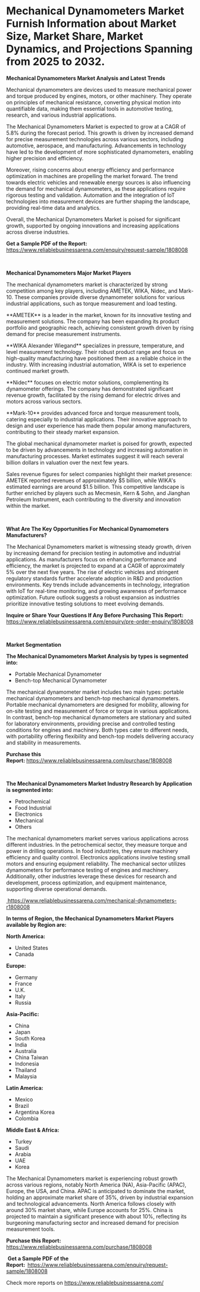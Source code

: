 <p><h1>Mechanical Dynamometers Market Furnish Information about Market Size, Market Share, Market Dynamics, and Projections Spanning from 2025 to 2032.</h1></p><p><strong>Mechanical Dynamometers Market Analysis and Latest Trends</strong></p>
<p><p>Mechanical dynamometers are devices used to measure mechanical power and torque produced by engines, motors, or other machinery. They operate on principles of mechanical resistance, converting physical motion into quantifiable data, making them essential tools in automotive testing, research, and various industrial applications.</p><p>The Mechanical Dynamometers Market is expected to grow at a CAGR of 5.8% during the forecast period. This growth is driven by increased demand for precise measurement technologies across various sectors, including automotive, aerospace, and manufacturing. Advancements in technology have led to the development of more sophisticated dynamometers, enabling higher precision and efficiency.</p><p>Moreover, rising concerns about energy efficiency and performance optimization in machines are propelling the market forward. The trend towards electric vehicles and renewable energy sources is also influencing the demand for mechanical dynamometers, as these applications require rigorous testing and validation. Automation and the integration of IoT technologies into measurement devices are further shaping the landscape, providing real-time data and analytics.</p><p>Overall, the Mechanical Dynamometers Market is poised for significant growth, supported by ongoing innovations and increasing applications across diverse industries.</p></p>
<p><strong>Get a Sample PDF of the Report:&nbsp;</strong> <a href="https://www.reliablebusinessarena.com/enquiry/request-sample/1808008?utm_campaign=2130&utm_medium=2&utm_source=Github&utm_content=ia&utm_term=19022025&utm_id=mechanical-dynamometers">https://www.reliablebusinessarena.com/enquiry/request-sample/1808008</a></p>
<p>&nbsp;</p>
<p><strong>Mechanical Dynamometers Major Market Players</strong></p>
<p><p>The mechanical dynamometers market is characterized by strong competition among key players, including AMETEK, WIKA, Nidec, and Mark-10. These companies provide diverse dynamometer solutions for various industrial applications, such as torque measurement and load testing.</p><p>**AMETEK** is a leader in the market, known for its innovative testing and measurement solutions. The company has been expanding its product portfolio and geographic reach, achieving consistent growth driven by rising demand for precise measurement instruments. </p><p>**WIKA Alexander Wiegand** specializes in pressure, temperature, and level measurement technology. Their robust product range and focus on high-quality manufacturing have positioned them as a reliable choice in the industry. With increasing industrial automation, WIKA is set to experience continued market growth.</p><p>**Nidec** focuses on electric motor solutions, complementing its dynamometer offerings. The company has demonstrated significant revenue growth, facilitated by the rising demand for electric drives and motors across various sectors.</p><p>**Mark-10** provides advanced force and torque measurement tools, catering especially to industrial applications. Their innovative approach to design and user experience has made them popular among manufacturers, contributing to their steady market expansion.</p><p>The global mechanical dynamometer market is poised for growth, expected to be driven by advancements in technology and increasing automation in manufacturing processes. Market estimates suggest it will reach several billion dollars in valuation over the next few years.</p><p>Sales revenue figures for select companies highlight their market presence: AMETEK reported revenues of approximately $5 billion, while WIKA's estimated earnings are around $1.5 billion. This competitive landscape is further enriched by players such as Mecmesin, Kern & Sohn, and Jianghan Petroleum Instrument, each contributing to the diversity and innovation within the market.</p></p>
<p>&nbsp;</p>
<p><strong>What Are The Key Opportunities For Mechanical Dynamometers Manufacturers?</strong></p>
<p><p>The Mechanical Dynamometers market is witnessing steady growth, driven by increasing demand for precision testing in automotive and industrial applications. As manufacturers focus on enhancing performance and efficiency, the market is projected to expand at a CAGR of approximately 5% over the next five years. The rise of electric vehicles and stringent regulatory standards further accelerate adoption in R&D and production environments. Key trends include advancements in technology, integration with IoT for real-time monitoring, and growing awareness of performance optimization. Future outlook suggests a robust expansion as industries prioritize innovative testing solutions to meet evolving demands.</p></p>
<p><strong>Inquire or Share Your Questions If Any Before Purchasing This Report:</strong> <a href="https://www.reliablebusinessarena.com/enquiry/pre-order-enquiry/1808008?utm_campaign=2130&utm_medium=2&utm_source=Github&utm_content=ia&utm_term=19022025&utm_id=mechanical-dynamometers">https://www.reliablebusinessarena.com/enquiry/pre-order-enquiry/1808008</a></p>
<p>&nbsp;</p>
<p><strong>Market Segmentation</strong></p>
<p><strong>The Mechanical Dynamometers Market Analysis by types is segmented into:</strong></p>
<p><ul><li>Portable Mechanical Dynamometer</li><li>Bench-top Mechanical Dynamometer</li></ul></p>
<p><p>The mechanical dynamometer market includes two main types: portable mechanical dynamometers and bench-top mechanical dynamometers. Portable mechanical dynamometers are designed for mobility, allowing for on-site testing and measurement of force or torque in various applications. In contrast, bench-top mechanical dynamometers are stationary and suited for laboratory environments, providing precise and controlled testing conditions for engines and machinery. Both types cater to different needs, with portability offering flexibility and bench-top models delivering accuracy and stability in measurements.</p></p>
<p><strong>Purchase this Report:&nbsp;</strong><a href="https://www.reliablebusinessarena.com/purchase/1808008?utm_campaign=2130&utm_medium=2&utm_source=Github&utm_content=ia&utm_term=19022025&utm_id=mechanical-dynamometers">https://www.reliablebusinessarena.com/purchase/1808008</a></p>
<p>&nbsp;</p>
<p><strong>The Mechanical Dynamometers Market Industry Research by Application is segmented into:</strong></p>
<p><ul><li>Petrochemical</li><li>Food Industrial</li><li>Electronics</li><li>Mechanical</li><li>Others</li></ul></p>
<p><p>The mechanical dynamometers market serves various applications across different industries. In the petrochemical sector, they measure torque and power in drilling operations. In food industries, they ensure machinery efficiency and quality control. Electronics applications involve testing small motors and ensuring equipment reliability. The mechanical sector utilizes dynamometers for performance testing of engines and machinery. Additionally, other industries leverage these devices for research and development, process optimization, and equipment maintenance, supporting diverse operational demands.</p></p>
<p><a href="https://www.reliablebusinessarena.com/mechanical-dynamometers-r1808008?utm_campaign=2130&utm_medium=2&utm_source=Github&utm_content=ia&utm_term=19022025&utm_id=mechanical-dynamometers">&nbsp;https://www.reliablebusinessarena.com/mechanical-dynamometers-r1808008</a></p>
<p><strong>In terms of Region, the Mechanical Dynamometers Market Players available by Region are:</strong></p>
<p>
    <p> <strong> North America: </strong>
        <ul>
            <li>United States</li>
            <li>Canada</li>
        </ul>
        </p> 
    <p> <strong> Europe: </strong>
        <ul>
            <li>Germany</li>
            <li>France</li>
            <li>U.K.</li>
            <li>Italy</li>
            <li>Russia</li>
        </ul>
        </p> 
    <p> <strong> Asia-Pacific: </strong>
        <ul>
            <li>China</li>
            <li>Japan</li>
            <li>South Korea</li>
            <li>India</li>
            <li>Australia</li>
            <li>China Taiwan</li>
            <li>Indonesia</li>
            <li>Thailand</li>
            <li>Malaysia</li>
        </ul>
        </p> 
    <p> <strong> Latin America: </strong>
        <ul>
            <li>Mexico</li>
            <li>Brazil</li>
            <li>Argentina Korea</li>
            <li>Colombia</li>
        </ul>
        </p> 
    <p> <strong> Middle East & Africa: </strong>
        <ul>
            <li>Turkey</li>
            <li>Saudi</li>
            <li>Arabia</li>
            <li>UAE</li>
            <li>Korea</li>
        </ul>
    </p>
    </p>
<p><p>The Mechanical Dynamometers market is experiencing robust growth across various regions, notably North America (NA), Asia-Pacific (APAC), Europe, the USA, and China. APAC is anticipated to dominate the market, holding an approximate market share of 35%, driven by industrial expansion and technological advancements. North America follows closely with around 30% market share, while Europe accounts for 25%. China is projected to maintain a significant presence with about 10%, reflecting its burgeoning manufacturing sector and increased demand for precision measurement tools.</p></p>
<p><strong>Purchase this Report: </strong><a href="https://www.reliablebusinessarena.com/purchase/1808008?utm_campaign=2130&utm_medium=2&utm_source=Github&utm_content=ia&utm_term=19022025&utm_id=mechanical-dynamometers">https://www.reliablebusinessarena.com/purchase/1808008</a></p>
<p>&nbsp;<strong>Get a Sample PDF of the Report:&nbsp;&nbsp;</strong><a href="https://www.reliablebusinessarena.com/enquiry/request-sample/1808008?utm_campaign=2130&utm_medium=2&utm_source=Github&utm_content=ia&utm_term=19022025&utm_id=mechanical-dynamometers">https://www.reliablebusinessarena.com/enquiry/request-sample/1808008</a></p>
<p><strong></strong></p>
<p>Check more reports on <a href="https://www.reliablebusinessarena.com/?utm_campaign=2130&utm_medium=2&utm_source=Github&utm_content=ia&utm_term=19022025&utm_id=mechanical-dynamometers">https://www.reliablebusinessarena.com/</a></p>